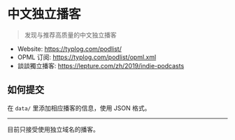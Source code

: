 # 中文独立播客

> 发现与推荐高质量的中文独立播客

- Website: <https://typlog.com/podlist/>
- OPML 订阅: <https://typlog.com/podlist/opml.xml>
- 談談獨立播客: <https://lepture.com/zh/2019/indie-podcasts>

## 如何提交

在 `data/` 里添加相应播客的信息，使用 JSON 格式。

---

目前只接受使用独立域名的播客。
